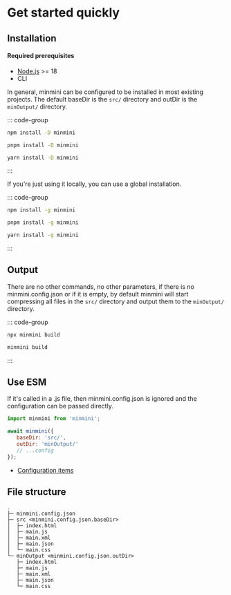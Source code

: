 # Get started quickly



## Installation



#### Required prerequisites

- [Node.js](https://nodejs.org/) >= 18
- CLI

In general, minmini can be configured to be installed in most existing projects. The default baseDir is the `src/` directory and outDir is the `minOutput/` directory.

::: code-group

```sh [npm]
npm install -D minmini
```

```sh [pnpm]
pnpm install -D minmini
```

```sh [yarn]
yarn install -D minmini
```

:::



If you're just using it locally, you can use a global installation.

::: code-group

```sh [npm]
npm install -g minmini
```

```sh [pnpm]
pnpm install -g minmini
```

```sh [yarn]
yarn install -g minmini
```

:::



## Output

There are no other commands, no other parameters, if there is no minmini.config.json or if it is empty, by default minmini will start compressing all files in the `src/` directory and output them to the `minOutput/` directory.

::: code-group

```sh [install -D]
npx minmini build
```

```sh [install -g]
minmini build
```

:::



## Use ESM

If it's called in a .js file, then minmini.config.json is ignored and the configuration can be passed directly.

```js
import minmini from 'minmini';

await minmini({
   baseDir: 'src/',
   outDir: 'minOutput/'
   // ...config
});
```

- [Configuration items](../config/)



## File structure

```
.
├─ minmini.config.json
├─ src <minmini.config.json.baseDir>
│  ├─ index.html
│  ├─ main.js
│  ├─ main.xml
│  ├─ main.json
│  └─ main.css
└─ minOutput <minmini.config.json.outDir>
   ├─ index.html
   ├─ main.js
   ├─ main.xml
   ├─ main.json
   └─ main.css
```
